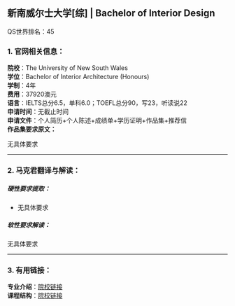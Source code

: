## 新南威尔士大学[综] | Bachelor of Interior Design

QS世界排名：45

### 1. 官网相关信息：

**院校**：The University of New South Wales     
**学位**：Bachelor of Interior Architecture (Honours)   
**学制**：4年  
**费用**：37920澳元  
**语言**：IELTS总分6.5，单科6.0；TOEFL总分90，写23，听读说22  
**申请时间**：无截止时间  
**申请文件**：个人简历+个人陈述+成绩单+学历证明+作品集+推荐信  
**作品集要求原文：**   

>
无具体要求








---


### 2. 马克君翻译与解读：

##### 硬性要求提取：
- 无具体要求


##### 软性要求解读：
无具体要求


---


### 3. 有用链接：

**专业介绍**：[院校链接](https://www.be.unsw.edu.au/degrees/undergraduate/bachelor-of-interior-architecture-honours)  
**课程结构**：[院校链接](https://www.handbook.unsw.edu.au/undergraduate/programs/2019/3256) 